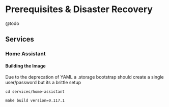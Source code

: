 # Prerequisites & Disaster Recovery

@todo

## Services

### Home Assistant

#### Building the Image

Due to the deprecation of YAML a .storage bootstrap should create a single user/password but its
a brittle setup

```
cd services/home-assistant

make build version=0.117.1
```
